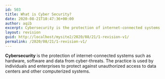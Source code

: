 ```yaml
---
id: 503
title: What is Cyber Security?
date: 2020-08-21T10:47:36+00:00
author: aqib
excerpt: Cybersecurity is the protection of internet-connected systems such as hardware, software and data from cyber-threats.
layout: revision
guid: http://localhost/mysite2/2020/08/21/1-revision-v1/
permalink: /2020/08/21/1-revision-v1/
---
```

**Cybersecurity**&nbsp;is the protection of internet-connected systems such as hardware, software and data from cyber-threats. The practice is used by individuals and enterprises to protect against unauthorized access to data centers and other computerized systems.